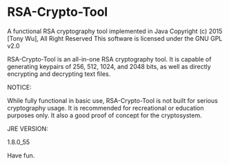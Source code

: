 # RSA-Crypto-Tool
A functional RSA cryptography tool implemented in Java
Copyright (c) 2015 [Tony Wu], All Right Reserved
This software is licensed under the GNU GPL v2.0

RSA-Crypto-Tool is an all-in-one RSA cryptography tool. It is capable of generating keypairs of 256, 512, 1024, and 2048 bits, as well as directly encrypting and decrypting text files.

NOTICE:

While fully functional in basic use, RSA-Crypto-Tool is not built for serious cryptography usage. It is recommended for recreational or education purposes only. It also a good proof of concept for the cryptosystem.

JRE VERSION:

1.8.0_55

Have fun.
